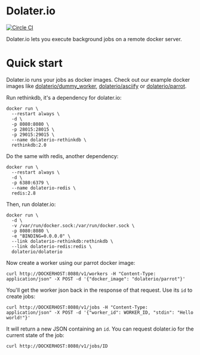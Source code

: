# Dolater.io

[![Circle CI](https://circleci.com/gh/dolaterio/dolaterio.svg?style=svg)](https://circleci.com/gh/dolaterio/dolaterio)

Dolater.io lets you execute background jobs on a remote docker server.

# Quick start

Dolater.io runs your jobs as docker images. Check out our example docker images like [dolaterio/dummy_worker](https://github.com/dolaterio/dummy_worker), [dolaterio/asciify](https://github.com/dolaterio/asciify) or [dolaterio/parrot](https://github.com/dolaterio/parrot).

Run rethinkdb, it's a dependency for dolater.io:
```
docker run \
  --restart always \
  -d \
  -p 8080:8080 \
  -p 28015:28015 \
  -p 29015:29015 \
  --name dolaterio-rethinkdb \
  rethinkdb:2.0
```

Do the same with redis, another dependency:
```
docker run \
  --restart always \
  -d \
  -p 6380:6379 \
  --name dolaterio-redis \
  redis:2.8
```

Then, run dolater.io:

```
docker run \
  -d \
  -v /var/run/docker.sock:/var/run/docker.sock \
  -p 8080:8080 \
  -e "BINDING=0.0.0.0" \
  --link dolaterio-rethinkdb:rethinkdb \
  --link dolaterio-redis:redis \
  dolaterio/dolaterio
```

Now create a worker using our parrot docker image:

```
curl http://DOCKERHOST:8080/v1/workers -H "Content-Type: application/json" -X POST -d '{"docker_image": "dolaterio/parrot"}'
```

You'll get the worker json back in the response of that request. Use its `id` to create jobs:

```
curl http://DOCKERHOST:8080/v1/jobs -H "Content-Type: application/json" -X POST -d '{"worker_id": WORKER_ID, "stdin": "Hello world!"}'
```

It will return a new JSON containing an `id`. You can request dolater.io for the current state of the job:

```
curl http://DOCKERHOST:8080/v1/jobs/ID
```
